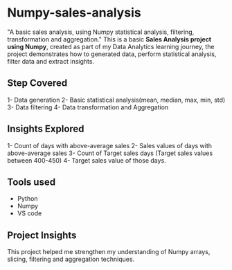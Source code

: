 # Numpy-sales-analysis
"A basic sales analysis, using Numpy statistical analysis, filtering, transformation and aggregation."
This is a basic **Sales Analysis project using Numpy**, created as part of my Data Analytics learning journey,
the project demonstrates how to generated data, perform statistical analysis, filter data and extract insights.

## Step Covered 
1- Data generation 
2- Basic statistical analysis(mean, median, max, min, std)
3- Data filtering
4- Data transformation and Aggregation

## Insights Explored 
1- Count of days with above-average sales
2- Sales values of days with above-average sales
3- Count of Target sales days (Target sales values between 400-450)
4- Target sales value of those days.

## Tools used
- Python
- Numpy
- VS code

## Project Insights
This project helped me strengthen my understanding of Numpy arrays, slicing, filtering 
and aggregation techniques.

